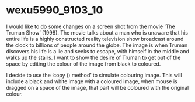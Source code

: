 # wexu5990_9103_10
I would like to do some changes on a screen shot from the movie ‘The Truman Show’ (1998). The movie talks about a man who is unaware that his entire life is a highly constructed reality television show broadcast around the clock to billions of people around the globe. The image is when Truman discovers his life is a lie and seeks to escape, with himself in the middle and walks up the stairs. I want to show the desire of Truman to get out of the space by editing the colour of the image from black to coloured. 


I decide to use the ‘copy () method’ to simulate colouring image. This will include a black and white image with a coloured image, when mouse is dragged on a space of the image, that part will be coloured with the original colour. 

